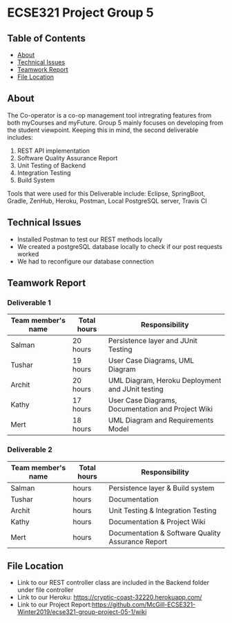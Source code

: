 # ECSE321 Project Group 5

## Table of Contents
* [About](#about)
* [Technical Issues](#technical-issues)
* [Teamwork Report](#teamwork-report)
* [File Location](#file-location)


## About
The Co-operator is a co-op management tool intregrating features from both myCourses and myFuture. Group 5 mainly focuses on developing from the student viewpoint. Keeping this in mind, the second deliverable includes: 

1. REST API implementation
2. Software Quality Assurance Report
3. Unit Testing of Backend 
4. Integration Testing 
5. Build System

Tools that were used for this Deliverable include: Eclipse, SpringBoot, Gradle, ZenHub, Heroku, Postman, Local PostgreSQL server, Travis CI

## Technical Issues
- Installed Postman to test our REST methods locally
- We created a postgreSQL database locally to check if our post requests worked
- We had to reconfigure our database connection 

## Teamwork Report
### Deliverable 1

|Team member's name|Total hours|Responsibility          |
|------------------|-----------|----------------------- |
|Salman            |   20 hours|Persistence layer and JUnit Testing |
|Tushar            |   19 hours|User Case Diagrams, UML Diagram |
|Archit            |   20 hours|UML Diagram, Heroku Deployment and JUnit testing         |
|Kathy             |   17 hours|User Case Diagrams, Documentation and Project Wiki        |
|Mert              |   18 hours|UML Diagram and Requirements Model                        |

### Deliverable 2

|Team member's name|Total hours|Responsibility          |
|------------------|-----------|----------------------- |
|Salman            |      hours|Persistence layer & Build system  |
|Tushar            |      hours|Documentation |
|Archit            |      hours|Unit Testing & Integration Testing        |
|Kathy             |      hours|Documentation & Project Wiki        |
|Mert              |      hours|Documentation & Software Quality Assurance Report         |

## File Location 
- Link to our REST controller class are included in the Backend folder under file controller
- Link to our Heroku: https://cryptic-coast-32220.herokuapp.com/
- Link to our Project Report:https://github.com/McGill-ECSE321-Winter2019/ecse321-group-project-05-1/wiki


